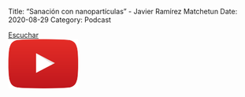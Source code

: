Title: “Sanación con nanopartículas” - Javier Ramírez Matchetun
Date: 2020-08-29
Category: Podcast

<a href="https://s.danilorca.com/2020-08-29.mp3" type="audio/mpeg">
Escuchar<br/>
<img style="height:100px;" src="images/play.png">
</a>
